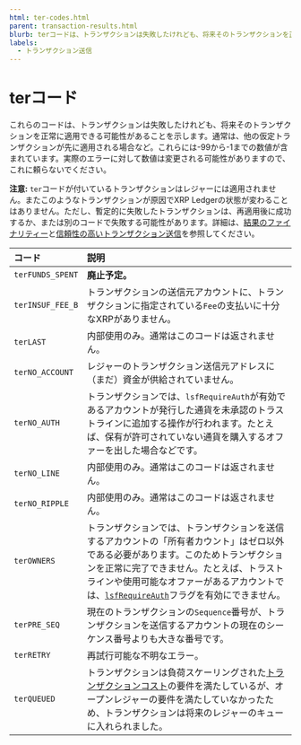 ```yaml
---
html: ter-codes.html
parent: transaction-results.html
blurb: terコードは、トランザクションは失敗したけれども、将来そのトランザクションを正常に適用できる可能性があることを示します。
labels:
  - トランザクション送信
---
```

# terコード

これらのコードは、トランザクションは失敗したけれども、将来そのトランザクションを正常に適用できる可能性があることを示します。通常は、他の仮定トランザクションが先に適用される場合など。これらには-99から-1までの数値が含まれています。実際のエラーに対して数値は変更される可能性がありますので、これに頼らないでください。

**注意:** `ter`コードが付いているトランザクションはレジャーには適用されません。またこのようなトランザクションが原因でXRP Ledgerの状態が変わることはありません。ただし、暫定的に失敗したトランザクションは、再適用後に成功するか、または別のコードで失敗する可能性があります。詳細は、[結果のファイナリティー](../../../../concepts/transactions/finality-of-results/index.md)と[信頼性の高いトランザクション送信](../../../../concepts/transactions/reliable-transaction-submission.md)を参照してください。

| コード             | 説明                                               |
|:-----------------|:----------------------------------------------------------|
| `terFUNDS_SPENT`  | **廃止予定。**                                           |
| `terINSUF_FEE_B` | トランザクションの送信元アカウントに、トランザクションに指定されている`Fee`の支払いに十分なXRPがありません。 |
| `terLAST`          | 内部使用のみ。通常はこのコードは返されません。 |
| `terNO_ACCOUNT`   | レジャーのトランザクション送信元アドレスに（まだ）資金が供給されていません。 |
| `terNO_AUTH`      | トランザクションでは、`lsfRequireAuth`が有効であるアカウントが発行した通貨を未承認のトラストラインに追加する操作が行われます。たとえば、保有が許可されていない通貨を購入するオファーを出した場合などです。 |
| `terNO_LINE`      | 内部使用のみ。通常はこのコードは返されません。 |
| `terNO_RIPPLE`    | 内部使用のみ。通常はこのコードは返されません。 |
| `terOWNERS`        | トランザクションでは、トランザクションを送信するアカウントの「所有者カウント」はゼロ以外である必要があります。このためトランザクションを正常に完了できません。たとえば、トラストラインや使用可能なオファーがあるアカウントでは、[`lsfRequireAuth`](accountset.html#accountsetのフラグ)フラグを有効にできません。 |
| `terPRE_SEQ`      | 現在のトランザクションの`Sequence`番号が、トランザクションを送信するアカウントの現在のシーケンス番号よりも大きな番号です。 |
| `terRETRY`         | 再試行可能な不明なエラー。                              |
| `terQUEUED`        | トランザクションは負荷スケーリングされた[トランザクションコスト](../../../../concepts/transactions/transaction-cost.md)の要件を満たしているが、オープンレジャーの要件を満たしていなかったため、トランザクションは将来のレジャーのキューに入れられました。 |
